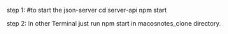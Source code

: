 step 1:
#to start the json-server
cd server-api
npm start

step 2:
In other Terminal just run npm start in macosnotes_clone directory. 
